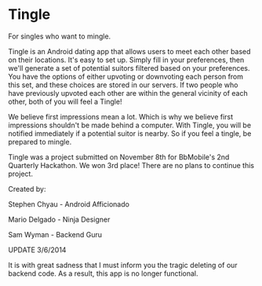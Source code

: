 Tingle
======
For singles who want to mingle.

Tingle is an Android dating app that allows users to meet each other based on their locations.  It's easy to set up.  Simply fill in your preferences, then we'll generate a set of potential suitors filtered based on your preferences.  You have the options of either upvoting or downvoting each person from this set, and these choices are stored in our servers.  If two people who have previously upvoted each other are within the general vicinity of each other, both of you will feel a Tingle!  

We believe first impressions mean a lot.  Which is why we believe first impressions shouldn't be made behind a computer.  With Tingle, you will be notified immediately if a potential suitor is nearby.  So if you feel a tingle, be prepared to mingle.

Tingle was a project submitted on November 8th for BbMobile's 2nd Quarterly Hackathon.  We won 3rd place!  There are no plans to continue this project.


Created by:

Stephen Chyau - Android Afficionado

Mario Delgado - Ninja Designer

Sam Wyman - Backend Guru



UPDATE 3/6/2014

It is with great sadness that I must inform you the tragic deleting of our backend code.  As a result, this app is no longer functional.
